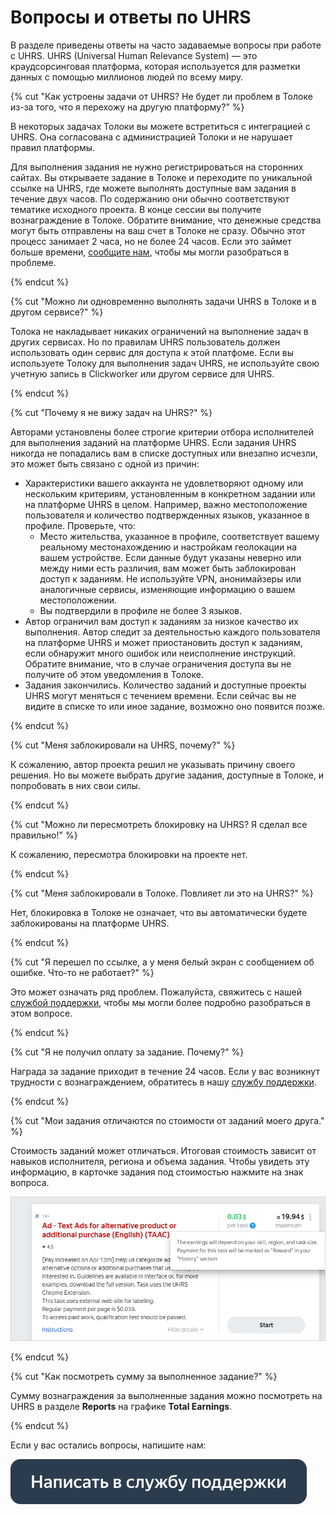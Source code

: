 # Вопросы и ответы по UHRS

В разделе приведены ответы на часто задаваемые вопросы при работе с UHRS. UHRS (Universal Human Relevance System) — это краудсорсинговая платформа, которая используется для разметки данных с помощью миллионов людей по всему миру.

{% cut "Как устроены задачи от UHRS? Не будет ли проблем в Толоке из-за того, что я перехожу на другую платформу?" %}

В некоторых задачах Толоки вы можете встретиться с интеграцией с UHRS. Она согласована с администрацией Толоки и не нарушает правил платформы.

Для выполнения задания не нужно регистрироваться на сторонних сайтах. Вы открываете задание в Толоке и переходите по уникальной ссылке на UHRS, где можете выполнять доступные вам задания в течение двух часов. По содержанию они обычно соответствуют тематике исходного проекта. В конце сессии вы получите вознаграждение в Толоке. Обратите внимание, что денежные средства могут быть отправлены на ваш счет в Толоке не сразу. Обычно этот процесс занимает 2 часа, но не более 24 часов. Если это займет больше времени, [сообщите нам](troubleshooting/support.md#contact), чтобы мы могли разобраться в проблеме.

{% endcut %}

{% cut "Можно ли одновременно выполнять задачи UHRS в Толоке и в другом сервисе?" %}

Толока не накладывает никаких ограничений на выполнение задач в других сервисах. Но по правилам UHRS пользователь должен использовать один сервис для доступа к этой платфоме. Если вы используете Толоку для выполнения задач UHRS, не используйте свою учетную запись в Clickworker или другом сервисе для UHRS.

{% endcut %}

{% cut "Почему я не вижу задач на UHRS?" %}

Авторами установлены более строгие критерии отбора исполнителей для выполнения заданий на платформе UHRS. Если задания UHRS никогда не попадались вам в списке доступных или внезапно исчезли, это может быть связано с одной из причин:

- Характеристики вашего аккаунта не удовлетворяют одному или нескольким критериям, установленным в конкретном задании или на платформе UHRS в целом. Например, важно местоположение пользователя и количество подтвержденных языков, указанное в профиле.
  Проверьте, что:
  - Место жительства, указанное в профиле, соответствует вашему реальному местонахождению и настройкам геолокации на вашем устройстве. Если данные будут указаны неверно или между ними есть различия, вам может быть заблокирован доступ к заданиям.
    Не используйте VPN, анонимайзеры или аналогичные сервисы, изменяющие информацию о вашем местоположении.
  - Вы подтвердили в профиле не более 3 языков.
- Автор ограничил вам доступ к заданиям за низкое качество их выполнения. Автор следит за деятельностью каждого пользователя на платформе UHRS и может приостановить доступ к заданиям, если обнаружит много ошибок или неисполнение инструкций. Обратите внимание, что в случае ограничения доступа вы не получите об этом уведомления в Толоке.
- Задания закончились. Количество заданий и доступные проекты UHRS могут меняться с течением времени. Если сейчас вы не видите в списке то или иное задание, возможно оно появится позже.

{% endcut %}

{% cut "Меня заблокировали на UHRS, почему?" %}

К сожалению, автор проекта решил не указывать причину своего решения. Но вы можете выбрать другие задания, доступные в Толоке, и попробовать в них свои силы.

{% endcut %}

{% cut "Можно ли пересмотреть блокировку на UHRS? Я сделал все правильно!" %}

К сожалению, пересмотра блокировки на проекте нет.

{% endcut %}

{% cut "Меня заблокировали в Толоке. Повлияет ли это на UHRS?" %}

Нет, блокировка в Толоке не означает, что вы автоматически будете заблокированы на платформе UHRS.

{% endcut %}

{% cut "Я перешел по ссылке, а у меня белый экран c сообщением об ошибке. Что-то не работает?" %}

Это может означать ряд проблем. Пожалуйста, свяжитесь с нашей [службой поддержки](troubleshooting/support.md#contact), чтобы мы могли более подробно разобраться в этом вопросе.

{% endcut %}

{% cut "Я не получил оплату за задание. Почему?" %}

Награда за задание приходит в течение 24 часов. Если у вас возникнут трудности с вознаграждением, обратитесь в нашу [службу поддержки](troubleshooting/support.md#contact).

{% endcut %}

{% cut "Мои задания отличаются по стоимости от заданий моего друга." %}

Стоимость заданий может отличаться. Итоговая стоимость зависит от навыков исполнителя, региона и объема задания. Чтобы увидеть эту информацию, в карточке задания под стоимостью нажмите на знак вопроса.

![](assets/cost.png)

{% endcut %}

{% cut "Как посмотреть сумму за выполненное задание?" %}

Сумму вознаграждения за выполненные задания можно посмотреть на UHRS в разделе **Reports** на графике **Total Earnings**.

{% endcut %}

Если у вас остались вопросы, напишите нам:

[![](assets/buttons/contact-support.svg)](troubleshooting/support.md#contact)

